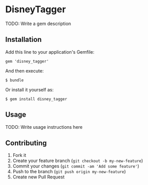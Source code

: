 # DisneyTagger

TODO: Write a gem description

## Installation

Add this line to your application's Gemfile:

    gem 'disney_tagger'

And then execute:

    $ bundle

Or install it yourself as:

    $ gem install disney_tagger

## Usage

TODO: Write usage instructions here

## Contributing

1. Fork it
2. Create your feature branch (`git checkout -b my-new-feature`)
3. Commit your changes (`git commit -am 'Add some feature'`)
4. Push to the branch (`git push origin my-new-feature`)
5. Create new Pull Request
